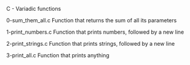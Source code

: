 C - Variadic functions

0-sum_them_all.c
Function that returns the sum of all its parameters

1-print_numbers.c
Function that prints numbers, followed by a new line

2-print_strings.c
Function that prints strings, followed by a new line

3-print_all.c
Function that prints anything
